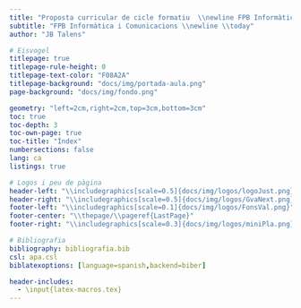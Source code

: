 ```yaml
---
title: "Proposta curricular de cicle formatiu  \\newline FPB Informàtica d'Oficina"
subtitle: "FPB Informàtica i Comunicacions \\newline \\today"
author: "JB Talens"

# Eisvogel
titlepage: true
titlepage-rule-height: 0
titlepage-text-color: "F08A2A"
titlepage-background: "docs/img/portada-aula.png"
page-background: "docs/img/fondo.png"

geometry: "left=2cm,right=2cm,top=3cm,bottom=3cm"
toc: true
toc-depth: 3
toc-own-page: true
toc-title: "Índex"
numbersections: false
lang: ca
listings: true

# Logos i peu de pàgina
header-left: "\\includegraphics[scale=0.5]{docs/img/logos/logoJust.png} \\textcolor{morat}{| Programació d'Aula IMX}"
header-right: "\\includegraphics[scale=0.5]{docs/img/logos/GvaNext.png}"
footer-left: "\\includegraphics[scale=0.1]{docs/img/logos/FonsVal.png}"
footer-center: "\\thepage/\\pageref{LastPage}"
footer-right: "\\includegraphics[scale=0.3]{docs/img/logos/miniPla.png}"

# Bibliografia
bibliography: bibliografia.bib
csl: apa.csl
biblatexoptions: [language=spanish,backend=biber]

header-includes:
  - \input{latex-macros.tex}
---
```

